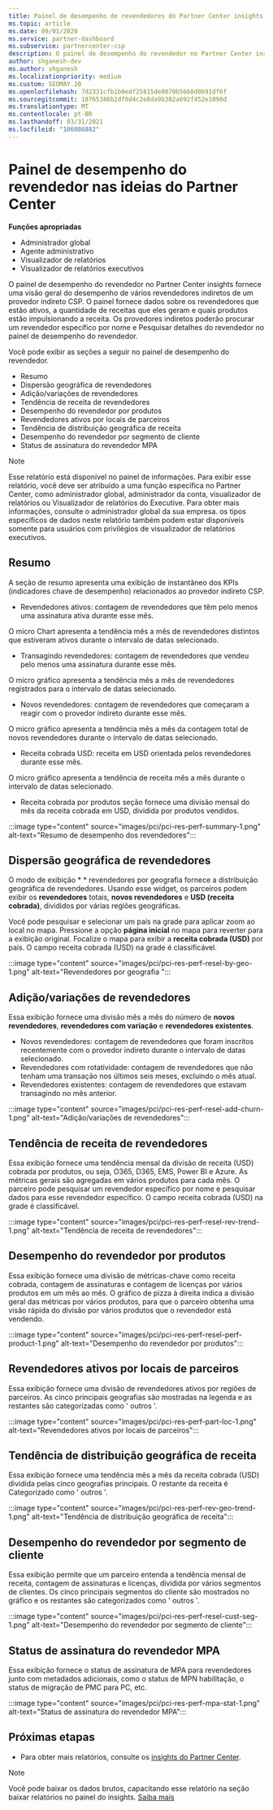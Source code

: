 ```yaml
---
title: Painel de desempenho de revendedores do Partner Center insights
ms.topic: article
ms.date: 09/01/2020
ms.service: partner-dashboard
ms.subservice: partnercenter-csp
description: O painel de desempenho do revendedor no Partner Center insights fornece uma visão geral do desempenho de vários revendedores indiretos de um provedor indireto CSP.
author: shganesh-dev
ms.author: shganesh
ms.localizationpriority: medium
ms.custom: SEOMAY.20
ms.openlocfilehash: 7d2331cfb1b0edf25815de0070b5668d0b91df6f
ms.sourcegitcommit: 10765386b2df0d4c2e8da9b302a692f452e1090d
ms.translationtype: MT
ms.contentlocale: pt-BR
ms.lasthandoff: 03/31/2021
ms.locfileid: "106086882"
---
```

# <a name="reseller-performance-dashboard-in-partner-center-insights"></a>Painel de desempenho do revendedor nas ideias do Partner Center

**Funções apropriadas**

- Administrador global
- Agente administrativo
- Visualizador de relatórios
- Visualizador de relatórios executivos

O painel de desempenho do revendedor no Partner Center insights fornece uma visão geral do desempenho de vários revendedores indiretos de um provedor indireto CSP. O painel fornece dados sobre os revendedores que estão ativos, a quantidade de receitas que eles geram e quais produtos estão impulsionando a receita. Os provedores indiretos poderão procurar um revendedor específico por nome e Pesquisar detalhes do revendedor no painel de desempenho do revendedor.

Você pode exibir as seções a seguir no painel de desempenho do revendedor.

- Resumo
- Dispersão geográfica de revendedores
- Adição/variações de revendedores 
- Tendência de receita de revendedores 
- Desempenho do revendedor por produtos
- Revendedores ativos por locais de parceiros
- Tendência de distribuição geográfica de receita
- Desempenho do revendedor por segmento de cliente
- Status de assinatura do revendedor MPA

 > [!NOTE]
 > Esse relatório está disponível no painel de informações. Para exibir esse relatório, você deve ser atribuído a uma função específica no Partner Center, como administrador global, administrador da conta, visualizador de relatórios ou Visualizador de relatórios do Executive. Para obter mais informações, consulte o administrador global da sua empresa. os tipos específicos de dados neste relatório também podem estar disponíveis somente para usuários com privilégios de visualizador de relatórios executivos.

## <a name="summary"></a>Resumo

A seção de resumo apresenta uma exibição de instantâneo dos KPIs (indicadores chave de desempenho) relacionados ao provedor indireto CSP.

- Revendedores ativos: contagem de revendedores que têm pelo menos uma assinatura ativa durante esse mês.

O micro Chart apresenta a tendência mês a mês de revendedores distintos que estiveram ativos durante o intervalo de datas selecionado.

- Transagindo revendedores: contagem de revendedores que vendeu pelo menos uma assinatura durante esse mês. 

O micro gráfico apresenta a tendência mês a mês de revendedores registrados para o intervalo de datas selecionado.

- Novos revendedores: contagem de revendedores que começaram a reagir com o provedor indireto durante esse mês. 

O micro gráfico apresenta a tendência mês a mês da contagem total de novos revendedores durante o intervalo de datas selecionado.

- Receita cobrada USD: receita em USD orientada pelos revendedores durante esse mês. 

O micro gráfico apresenta a tendência de receita mês a mês durante o intervalo de datas selecionado.

- Receita cobrada por produtos seção fornece uma divisão mensal do mês da receita cobrada em USD, dividida por produtos vendidos. 

:::image type="content" source="images/pci/pci-res-perf-summary-1.png" alt-text="Resumo de desempenho dos revendedores":::

## <a name="geographical-spread-of-resellers"></a>Dispersão geográfica de revendedores

O modo de exibição * * revendedores por geografia fornece a distribuição geográfica de revendedores. Usando esse widget, os parceiros podem exibir os **revendedores** totais, **novos revendedores** e **USD (receita cobrada)**, divididos por várias regiões geográficas.

Você pode pesquisar e selecionar um país na grade para aplicar zoom ao local no mapa. Pressione a opção **página inicial** no mapa para reverter para a exibição original. Focalize o mapa para exibir a **receita cobrada (USD)** por país. O campo receita cobrada (USD) na grade é classificável.

:::image type="content" source="images/pci/pci-res-perf-resel-by-geo-1.png" alt-text="Revendedores por geografia ":::

## <a name="resellers-addchurns"></a>Adição/variações de revendedores

Essa exibição fornece uma divisão mês a mês do número de **novos revendedores**, **revendedores com variação** e **revendedores existentes**. 

- Novos revendedores: contagem de revendedores que foram inscritos recentemente com o provedor indireto durante o intervalo de datas selecionado.
- Revendedores com rotatividade: contagem de revendedores que não tenham uma transação nos últimos seis meses, excluindo o mês atual.
- Revendedores existentes: contagem de revendedores que estavam transagindo no mês anterior.

:::image type="content" source="images/pci/pci-res-perf-resel-add-churn-1.png" alt-text="Adição/variações de revendedores":::

## <a name="resellers-revenue-trend"></a>Tendência de receita de revendedores 

Essa exibição fornece uma tendência mensal da divisão de receita (USD) cobrada por produtos, ou seja, O365, D365, EMS, Power BI e Azure. As métricas gerais são agregadas em vários produtos para cada mês. O parceiro pode pesquisar um revendedor específico por nome e pesquisar dados para esse revendedor específico. O campo receita cobrada (USD) na grade é classificável.

:::image type="content" source="images/pci/pci-res-perf-resel-rev-trend-1.png" alt-text="Tendência de receita de revendedores":::

## <a name="reseller-performance-by-products"></a>Desempenho do revendedor por produtos

Essa exibição fornece uma divisão de métricas-chave como receita cobrada, contagem de assinaturas e contagem de licenças por vários produtos em um mês ao mês. O gráfico de pizza à direita indica a divisão geral das métricas por vários produtos, para que o parceiro obtenha uma visão rápida do divisão por vários produtos que o revendedor está vendendo.

:::image type="content" source="images/pci/pci-res-perf-resel-perf-product-1.png" alt-text="Desempenho do revendedor por produtos":::

## <a name="active-resellers-by-partner-locations"></a>Revendedores ativos por locais de parceiros

Essa exibição fornece uma divisão de revendedores ativos por regiões de parceiros. As cinco principais geografias são mostradas na legenda e as restantes são categorizadas como ' outros '.

:::image type="content" source="images/pci/pci-res-perf-part-loc-1.png" alt-text="Revendedores ativos por locais de parceiros":::

## <a name="revenue-geo-distribution-trend"></a>Tendência de distribuição geográfica de receita

Essa exibição fornece uma tendência mês a mês da receita cobrada (USD) dividida pelas cinco geografias principais.  O restante da receita é Categorizado como ' outros '.

:::image type="content" source="images/pci/pci-res-perf-rev-geo-trend-1.png" alt-text="Tendência de distribuição geográfica de receita":::

## <a name="reseller-performance-by-customer-segment"></a>Desempenho do revendedor por segmento de cliente

Essa exibição permite que um parceiro entenda a tendência mensal de receita, contagem de assinaturas e licenças, dividida por vários segmentos de clientes. Os cinco principais segmentos do cliente são mostrados no gráfico e os restantes são categorizados como ' outros '.

:::image type="content" source="images/pci/pci-res-perf-resel-cust-seg-1.png" alt-text="Desempenho do revendedor por segmento de cliente":::

## <a name="reseller-mpa-signing-status"></a>Status de assinatura do revendedor MPA

Essa exibição fornece o status de assinatura de MPA para revendedores junto com metadados adicionais, como o status de MPN habilitação, o status de migração de PMC para PC, etc.

:::image type="content" source="images/pci/pci-res-perf-mpa-stat-1.png" alt-text="Status de assinatura do revendedor MPA":::

## <a name="next-steps"></a>Próximas etapas

- Para obter mais relatórios, consulte os [insights do Partner Center](partner-center-insights.md).

>[!NOTE] 
> Você pode baixar os dados brutos, capacitando esse relatório na seção baixar relatórios no painel do insights. [Saiba mais](pci-download-reports.md) 
